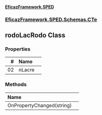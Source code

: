 #### [EficazFramework.SPED](EficazFrameworkSPED.md 'EficazFramework SPED')
### [EficazFramework.SPED.Schemas.CTe](EficazFramework.SPED.Schemas.CTe.md 'EficazFramework.SPED.Schemas.CTe')

## rodoLacRodo Class
### Properties

| # | Name | |
| ---: | :--- | :--- |
| 02 | nLacre |  |
### Methods

| Name | |
| :--- | :--- |
| OnPropertyChanged(string) |  |
